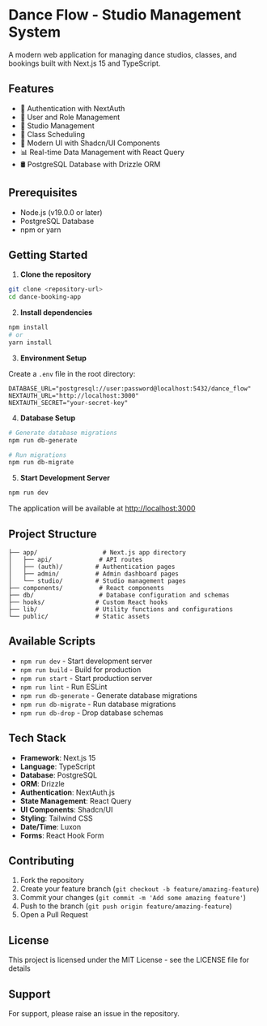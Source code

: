 # Dance Flow - Studio Management System

A modern web application for managing dance studios, classes, and bookings built with Next.js 15 and TypeScript.

## Features

- 🔐 Authentication with NextAuth
- 👥 User and Role Management
- 🏢 Studio Management
- 🎯 Class Scheduling
- 🎨 Modern UI with Shadcn/UI Components
- 📊 Real-time Data Management with React Query
- 🛢️ PostgreSQL Database with Drizzle ORM

## Prerequisites

- Node.js (v19.0.0 or later)
- PostgreSQL Database
- npm or yarn

## Getting Started

1. **Clone the repository**

```bash
git clone <repository-url>
cd dance-booking-app
```

2. **Install dependencies**

```bash
npm install
# or
yarn install
```

3. **Environment Setup**

Create a `.env` file in the root directory:

```env
DATABASE_URL="postgresql://user:password@localhost:5432/dance_flow"
NEXTAUTH_URL="http://localhost:3000"
NEXTAUTH_SECRET="your-secret-key"
```

4. **Database Setup**

```bash
# Generate database migrations
npm run db-generate

# Run migrations
npm run db-migrate
```

5. **Start Development Server**

```bash
npm run dev
```

The application will be available at [http://localhost:3000](http://localhost:3000)

## Project Structure

```
├── app/                  # Next.js app directory
│   ├── api/             # API routes
│   ├── (auth)/         # Authentication pages
│   ├── admin/          # Admin dashboard pages
│   └── studio/         # Studio management pages
├── components/          # React components
├── db/                  # Database configuration and schemas
├── hooks/              # Custom React hooks
├── lib/                # Utility functions and configurations
└── public/             # Static assets
```

## Available Scripts

- `npm run dev` - Start development server
- `npm run build` - Build for production
- `npm run start` - Start production server
- `npm run lint` - Run ESLint
- `npm run db-generate` - Generate database migrations
- `npm run db-migrate` - Run database migrations
- `npm run db-drop` - Drop database schemas

## Tech Stack

- **Framework**: Next.js 15
- **Language**: TypeScript
- **Database**: PostgreSQL
- **ORM**: Drizzle
- **Authentication**: NextAuth.js
- **State Management**: React Query
- **UI Components**: Shadcn/UI
- **Styling**: Tailwind CSS
- **Date/Time**: Luxon
- **Forms**: React Hook Form

## Contributing

1. Fork the repository
2. Create your feature branch (`git checkout -b feature/amazing-feature`)
3. Commit your changes (`git commit -m 'Add some amazing feature'`)
4. Push to the branch (`git push origin feature/amazing-feature`)
5. Open a Pull Request

## License

This project is licensed under the MIT License - see the LICENSE file for details

## Support

For support, please raise an issue in the repository.